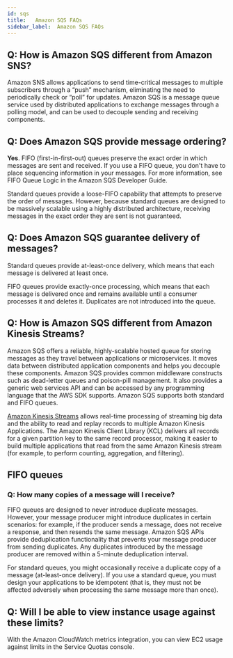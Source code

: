 ```yaml
---
id: sqs
title:   Amazon SQS FAQs
sidebar_label:  Amazon SQS FAQs
---
```


## Q: How is Amazon SQS different from Amazon SNS?

Amazon SNS allows applications to send time-critical messages to multiple subscribers through a “push” mechanism, eliminating the need to periodically check or “poll” for updates. Amazon SQS is a message queue service used by distributed applications to exchange messages through a polling model, and can be used to decouple sending and receiving components. 

## Q: Does Amazon SQS provide message ordering?

**Yes**. FIFO (first-in-first-out) queues preserve the exact order in which messages are sent and received. If you use a FIFO queue, you don't have to place sequencing information in your messages. For more information, see FIFO Queue Logic in the Amazon SQS Developer Guide.

Standard queues provide a loose-FIFO capability that attempts to preserve the order of messages. However, because standard queues are designed to be massively scalable using a highly distributed architecture, receiving messages in the exact order they are sent is not guaranteed.

## Q: Does Amazon SQS guarantee delivery of messages?

Standard queues provide at-least-once delivery, which means that each message is delivered at least once.

FIFO queues provide exactly-once processing, which means that each message is delivered once and remains available until a consumer processes it and deletes it. Duplicates are not introduced into the queue.

## Q: How is Amazon SQS different from Amazon Kinesis Streams?

Amazon SQS offers a reliable, highly-scalable hosted queue for storing messages as they travel between applications or microservices. It moves data between distributed application components and helps you decouple these components. Amazon SQS provides common middleware constructs such as dead-letter queues and poison-pill management. It also provides a generic web services API and can be accessed by any programming language that the AWS SDK supports. Amazon SQS supports both standard and FIFO queues.

[Amazon Kinesis Streams](aks) allows real-time processing of streaming big data and the ability to read and replay records to multiple Amazon Kinesis Applications. The Amazon Kinesis Client Library (KCL) delivers all records for a given partition key to the same record processor, making it easier to build multiple applications that read from the same Amazon Kinesis stream (for example, to perform counting, aggregation, and filtering).

## FIFO queues

### Q: How many copies of a message will I receive?

FIFO queues are designed to never introduce duplicate messages. However, your message producer might introduce duplicates in certain scenarios: for example, if the producer sends a message, does not receive a response, and then resends the same message. Amazon SQS APIs provide deduplication functionality that prevents your message producer from sending duplicates. Any duplicates introduced by the message producer are removed within a 5-minute deduplication interval.

For standard queues, you might occasionally receive a duplicate copy of a message (at-least-once delivery). If you use a standard queue, you must design your applications to be idempotent (that is, they must not be affected adversely when processing the same message more than once).


## Q: Will I be able to view instance usage against these limits?

With the Amazon CloudWatch metrics integration, you can view EC2 usage against limits in the Service Quotas console.


